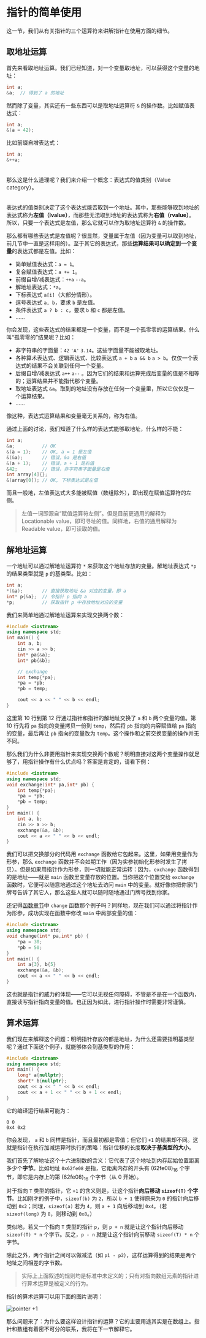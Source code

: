 # 指针的简单使用

这一节，我们从有关指针的三个运算符来讲解指针在使用方面的细节。

## 取地址运算

首先来看取地址运算。我们已经知道，对一个变量取地址，可以获得这个变量的地址：
```cpp
int a;
&a;  // 得到了 a 的地址
```
然而除了变量，其实还有一些东西可以是取地址运算符 `&` 的操作数。比如赋值表达式：
```cpp
int a;
&(a = 42);
```
比如前缀自增表达式：
```cpp
int a;
&++a;
```

<h6 id="idx_值类别"></h6>

那么这是什么道理呢？我们来介绍一个概念：表达式的值类别（Value category）。

<h6 id="idx_左值"></h6>
<h6 id="idx_右值"></h6>

表达式的值类别决定了这个表达式能否取到一个地址。其中，那些能够取到地址的表达式称为**左值（lvalue）**，而那些无法取到地址的表达式称为**右值（rvalue）**。所以，只要一个表达式是左值，那么它就可以作为取地址运算符 `&` 的操作数。

那么都有哪些表达式是左值呢？很显然，变量属于左值（因为变量可以取到地址，前几节中一直是这样用的）。至于其它的表达式，那些**运算结果可以确定到一个变量**的表达式都是左值。比如：
- 简单赋值表达式：`a = 1`。
- 复合赋值表达式：`a += 1`。
- 前缀自增/减表达式：`++a` `--a`。
- 解地址表达式：`*a`。
- 下标表达式 `a[i]`（大部分情形）。
- 逗号表达式 `a, b`，要求 `b` 是左值。
- 条件表达式 `a ? b : c`，要求 `b` 和 `c` 都是左值。
- ……

你会发现，这些表达式的结果都是一个变量，而不是一个孤零零的运算结果。什么叫“孤零零的”结果呢？比如：
- 非字符串的字面量：`42` `'A'` `3.14`。这些字面量不能被取地址。
- 各种算术表达式、逻辑表达式、比较表达式 `a + b` `a && b` `a > b`。仅仅一个表达式的结果不会关联到任何一个变量。
- 后缀自增/减表达式 `a++` `a--` 。因为它们的结果和运算完成后变量的值是不相等的；运算结果并不能指代那个变量。
- 取地址表达式 `&a`。取到的地址没有存放在任何一个变量里，所以它仅仅是一个运算结果。
- ……

像这种，表达式运算结果和变量毫无关系的，称为右值。

通过上面的讨论，我们知道了什么样的表达式能够取地址，什么样的不能：
```cpp
int a;
&a;          // OK
&(a = 1);    // OK, a = 1 是左值
&(&a);       // 错误，&a 是右值
&(a + 1);    // 错误，a + 1 是右值
&42;         // 错误，非字符串字面量是右值
int array[4]{};
&(array[0]); // OK, 下标表达式是左值
```

而且一般地，左值表达式大多能被赋值（数组除外），即出现在赋值运算符的左侧。

> 左值一词即源自“赋值运算符左侧”。但是目前更通用的解释为 Locationable value，即可寻址的值。同样地，右值的通用解释为 Readable value，即可读取的值。

## 解地址运算

一个地址可以通过解地址运算符 `*` 来获取这个地址存放的变量。解地址表达式 `*p` 的结果类型就是 `p` 的基类型。比如：
```cpp
int a;
*(&a);       // 直接获取地址 &a 对应的变量，即 a
int* p{&a};  // 令指针 p 指向 a
*p;          // 获取指针 p 中存放地址对应的变量
```

我们来简单地通过解地址运算来实现交换两个数：
```CPP
#include <iostream>
using namespace std;
int main() {
    int a, b;
    cin >> a >> b;
    int* pa{&a};
    int* pb{&b};

    // exchange
    int temp{*pa};
    *pa = *pb;
    *pb = temp;

    cout << a << " " << b << endl;
}
```
这里第 10 行到第 12 行通过指针和指针的解地址交换了 `a` 和 `b` 两个变量的值。第 10 行先将 `pa` 指向的变量拷贝一份到 `temp`，然后将 `pb` 指向的内容赋值给 `pa` 指向的变量，最后再让 `pb` 指向的变量改为 `temp`。这个操作和之前交换变量的操作并无不同。

那么我们为什么非要用指针来实现交换两个数呢？明明直接对这两个变量操作就足够了，用指针操作有什么优点吗？答案是肯定的，请看下例：
```CPP
#include <iostream>
using namespace std;
void exchange(int* pa,int* pb) {
    int temp{*pa};
    *pa = *pb;
    *pb = temp;
}
int main() {
    int a, b;
    cin >> a >> b;
    exchange(&a, &b);
    cout << a << " " << b << endl;
}
```
我们可以把交换部分的代码用 `exchange` 函数给它包起来。这里，如果用变量作为形参，那么 `exchange` 函数并不会如期工作（因为实参初始化形参时发生了拷贝）。但是如果用指针作为形参，则一切就能正常运转：因为，`exchange` 函数得到的是地址——就是 `main` 函数里变量存放的位置。当你把这个位置交给 `exchange` 函数时，它便可以随意地通过这个地址去访问 `main` 中的变量。就好像你把你家门牌号告诉了其它人，那么这些人就可以随时随地通过门牌号找到你家。

还记得[函数章节](/ch03/function_execution.md#参数传递)中 `change` 函数那个例子吗？同样地，现在我们可以通过将指针作为形参，成功实现在函数中修改 `main` 中局部变量的值：

```CPP
#include <iostream>
using namespace std;
void change(int* pa,int* pb) {
    *pa = 30;
    *pb = 50;
}
int main() {
    int a{3}, b{5}
    exchange(&a, &b);
    cout << a << " " << b << endl;
}
```

这也就是指针的威力的体现——它可以无视任何障碍，不管是不是在一个函数内，直接读写指针指向变量的值。也正因为如此，进行指针操作时需要非常谨慎。

## 算术运算

我们现在来解释这个问题：明明指针存放的都是地址，为什么还需要指明基类型呢？通过下面这个例子，就能够体会到基类型的作用：
```CPP
#include <iostream>
using namespace std;
int main() {
    long* a{nullptr};
    short* b{nullptr};
    cout << a << " " << b << endl;
    cout << a + 1 << " " << b + 1 << endl;
}
```
它的编译运行结果可能为：
```io
0 0
0x4 0x2
```
你会发现， `a` 和 `b` 同样是指针，而且最初都是零值；但它们 `+1` 的结果却不同。这就是指针在执行加减运算时执行的策略：指针位移的长度**取决于基类型的大小**。

我们首先了解地址这个十六进制数的含义：它代表了这个地址到内存起始位置距离多少个**字节**。比如地址 `0x62fe08` 是指，它距离内存的开头有 $\mathrm{(62fe08)_{16}}$ 个字节，即它是内存上的第 $\mathrm{(62fe08)_{16}}$ 个字节（从 $0$ 开始）。

对于指向 `T` 类型的指针，它 `+1` 的含义则是，让这个指针**向后移动 `sizeof(T)` 个字节**。比如刚才的例子中，`sizeof(b)` 为 `2`，所以 `b + 1` 使得原来为 `0` 的指针向后移动到 `0x2`；同理，`sizeof(a)` 若为 `4`，则 `a + 1` 向后移动到 `0x4`。（若 `sizeof(long)` 为 `8`，则移动到 `0x8`。）

类似地，若又一个指向 `T` 类型的指针 `p`，则 `p + n` 就是让这个指针向后移动 `sizeof(T) * n` 个字节。反之，`p - n` 就是让这个指针向前移动 `sizeof(T) * n` 个字节。

除此之外，两个指针之间可以做减法（如 `p1 - p2`），这样运算得到的结果是两个地址之间相差的字节数。

> 实际上上面叙述的规则均是标准中未定义的；只有对指向数组元素的指针进行算术运算是被定义的行为。

指针的算术运算可以用下面的图片说明：

![pointer +1](https://s1.ax1x.com/2020/08/14/dCSian.png)

那么问题来了：为什么要这样设计指针的运算？它的主要用途其实是在数组上。指针和数组有着密不可分的联系，我将在下一节解释它。